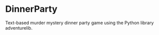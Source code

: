 # DinnerParty
 Text-based murder mystery dinner party game using the Python library adventurelib.


